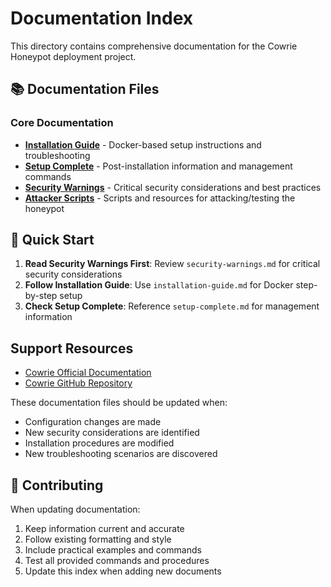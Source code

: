 # Documentation Index

This directory contains comprehensive documentation for the Cowrie Honeypot deployment project.

## 📚 Documentation Files

### Core Documentation

- **[Installation Guide](installation-guide.md)** - Docker-based setup instructions and troubleshooting
- **[Setup Complete](setup-complete.md)** - Post-installation information and management commands
- **[Security Warnings](security-warnings.md)** - Critical security considerations and best practices
- **[Attacker Scripts](../attacker-scripts/README.md)** - Scripts and resources for attacking/testing the honeypot

## 🚀 Quick Start

1. **Read Security Warnings First**: Review `security-warnings.md` for critical security considerations
2. **Follow Installation Guide**: Use `installation-guide.md` for Docker step-by-step setup
3. **Check Setup Complete**: Reference `setup-complete.md` for management information

## Support Resources

- [Cowrie Official Documentation](https://cowrie.readthedocs.io/)
- [Cowrie GitHub Repository](https://github.com/cowrie/cowrie)

These documentation files should be updated when:

- Configuration changes are made
- New security considerations are identified
- Installation procedures are modified
- New troubleshooting scenarios are discovered

## 📝 Contributing

When updating documentation:

1. Keep information current and accurate
2. Follow existing formatting and style
3. Include practical examples and commands
4. Test all provided commands and procedures
5. Update this index when adding new documents
